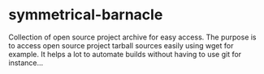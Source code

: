 # symmetrical-barnacle
Collection of open source project archive for easy access.
The purpose is to access open source project tarball sources easily using wget for example. It helps a lot to automate builds without having to use git for instance...
